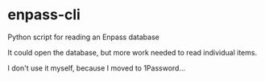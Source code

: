 # enpass-cli
Python script for reading an Enpass database

It could open the database, but more work needed to read individual items.

I don't use it myself, because I moved to 1Password...
